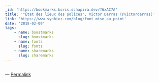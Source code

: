 ```yaml
---
_id: 'https://bookmarks.boris.schapira.dev/?6xAC7A'
title: '"État des lieux des polices", Victor Darras (@victordarras)'
link: 'https://www.synbioz.com/blog/font_mise_au_point'
date: '2018-02-09'
tags:
    - name: boostmarks
      slug: boostmarks
    - name: fonts
      slug: fonts
    - name: sharemarks
      slug: sharemarks
---
```


<br>&#8212;
<a href="https://bookmarks.boris.schapira.dev/?6xAC7A" title="Permalink">Permalink</a>
